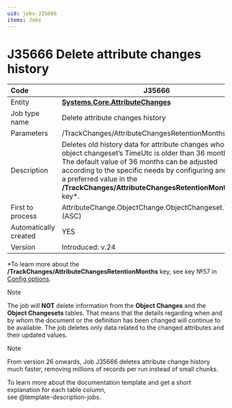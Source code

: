 ```yaml
---
uid: jobs-J35666
items: Jobs
---
```


# J35666 Delete attribute changes history

| Code                  | J35666                                                       |
| :-------------------- | ------------------------------------------------------------ |
| Entity                | **[Systems.Core.AttributeChanges](xref:Systems.Core.AttributeChanges)** |
| Job type name         | Delete attribute changes history                             |
| Parameters            | /TrackChanges/AttributeChangesRetentionMonths key            |
| Description           | Deletes old history data for attribute changes whose object changeset’s TimeUtc is older than 36 months.<br> The default value of 36 months can be adjusted according to the specific needs by configuring and setting a preferred value in the **/TrackChanges/AttributeChangesRetentionMonths** key*. |
| First to process      | AttributeChange.ObjectChange.ObjectChangeset.TimeUtc (ASC)   |
| Automatically created | YES                                                          |
| Version               | Introduced: v.24                                             |

*To learn more about the **/TrackChanges/AttributeChangesRetentionMonths** key, see key №57 in [Config options](~/reference/config-options-reference.md).

> [!Note]
> 
> The job will **NOT** delete information from the **Object Changes** and the **Object Changesets** tables. That means that the details regarding when and by whom the document or the definition has been changed will continue to be available. The job deletes only data related to the changed attributes and their updated values.


> [!Note]
>
> From version 26 onwards, Job J35666 deletes attribute change history much faster, removing millions of records per run instead of small chunks.


To learn more about the documentation template and get a short explanation for each table column, <br> see @template-description-jobs.
